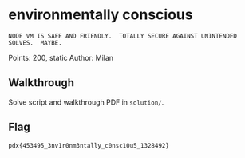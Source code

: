 # environmentally conscious

```
NODE VM IS SAFE AND FRIENDLY.  TOTALLY SECURE AGAINST UNINTENDED SOLVES.  MAYBE.
```

Points: 200, static
Author: Milan

## Walkthrough

Solve script and walkthrough PDF in `solution/`.

## Flag

`pdx{453495_3nv1r0nm3ntally_c0nsc10u5_1328492}`
